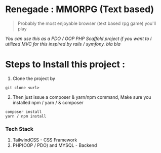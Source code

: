 # Renegade : MMORPG (Text based)
> Probably the most enjoyable browser (text based rpg game) you'll play

*You can use this as a PDO / OOP PHP Scaffold project if you want to I utilized MVC for this inspired by rails / symfony. bla bla* 
# Steps to Install this project : 

1. Clone the project by 
```
git clone <url>

```
2. Then just issue a composer & yarn/npm command, Make sure you installed npm / yarn / & composer

```
composer install
yarn / npm install 
```

### Tech Stack
1. TailwindCSS - CSS Framework
2. PHP(OOP / PDO) and MYSQL - Backend
